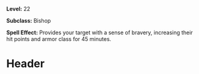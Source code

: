 <!-- TITLE: Spell: Bravery -->
<!-- SUBTITLE:  -->

**Level:** 22

**Subclass:** Bishop

**Spell Effect:** Provides your target with a sense of bravery, increasing their hit points and armor class for 45 minutes.

# Header